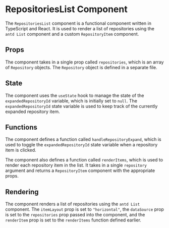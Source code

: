 # RepositoriesList Component

The `RepositoriesList` component is a functional component written in TypeScript and React. It is used to render a list of repositories using the `antd List` component and a custom `RepositoryItem` component.

## Props

The component takes in a single prop called `repositories`, which is an array of `Repository` objects. The `Repository` object is defined in a separate file.

## State

The component uses the `useState` hook to manage the state of the `expandedRepositoryId` variable, which is initially set to `null`. The `expandedRepositoryId` state variable is used to keep track of the currently expanded repository item.

## Functions

The component defines a function called `handleRepositoryExpand`, which is used to toggle the `expandedRepositoryId` state variable when a repository item is clicked.

The component also defines a function called `renderItems`, which is used to render each repository item in the list. It takes in a single `repository` argument and returns a `RepositoryItem` component with the appropriate props.

## Rendering

The component renders a list of repositories using the `antd List` component. The `itemLayout` prop is set to `"horizontal"`, the `dataSource` prop is set to the `repositories` prop passed into the component, and the `renderItem` prop is set to the `renderItems` function defined earlier.
